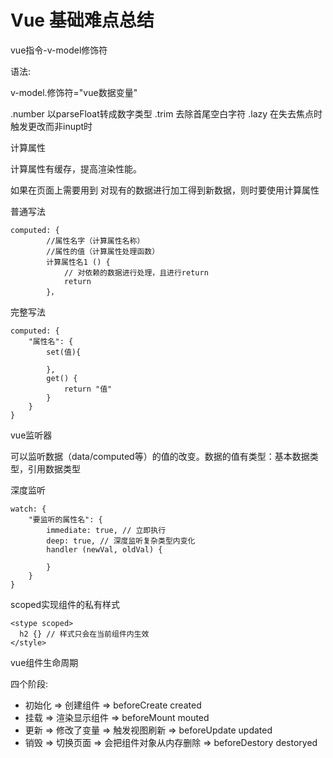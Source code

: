 # Vue 基础难点总结

vue指令-v-model修饰符

语法:

v-model.修饰符="vue数据变量"

.number   以parseFloat转成数字类型
.trim     去除首尾空白字符
.lazy     在失去焦点时触发更改而非inupt时


计算属性

计算属性有缓存，提高渲染性能。

如果在页面上需要用到 对现有的数据进行加工得到新数据，则时要使用计算属性

普通写法

```
computed: {
        //属性名字（计算属性名称）
        //属性的值（计算属性处理函数）
        计算属性名1 () {
            // 对依赖的数据进行处理，且进行return
            return 
        }，
```

完整写法

```
computed: {
    "属性名": {
        set(值){
            
        },
        get() {
            return "值"
        }
    }
}
```

vue监听器

可以监听数据（data/computed等）的值的改变。数据的值有类型：基本数据类型，引用数据类型

深度监听

```
watch: {
    "要监听的属性名": {
        immediate: true, // 立即执行
        deep: true, // 深度监听复杂类型内变化
        handler (newVal, oldVal) {
            
        }
    }
}
```

scoped实现组件的私有样式

```
<stype scoped>
  h2 {} // 样式只会在当前组件内生效
</style>
```

vue组件生命周期

四个阶段:

- 初始化 => 创建组件   => beforeCreate created
- 挂载 => 渲染显示组件 =>  beforeMount mouted
- 更新 => 修改了变量 => 触发视图刷新 => beforeUpdate updated
- 销毁 => 切换页面 => 会把组件对象从内存删除 => beforeDestory destoryed